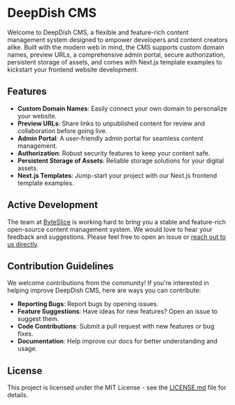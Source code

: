 # DeepDish CMS

Welcome to DeepDish CMS, a flexible and feature-rich content management system designed to empower developers and content creators alike. Built with the modern web in mind, the CMS supports custom domain names, preview URLs, a comprehensive admin portal, secure authorization, persistent storage of assets, and comes with Next.js template examples to kickstart your frontend website development.

## Features

- **Custom Domain Names**: Easily connect your own domain to personalize your website.
- **Preview URLs**: Share links to unpublished content for review and collaboration before going live.
- **Admin Portal**: A user-friendly admin portal for seamless content management.
- **Authorization**: Robust security features to keep your content safe.
- **Persistent Storage of Assets**: Reliable storage solutions for your digital assets.
- **Next.js Templates**: Jump-start your project with our Next.js frontend template examples.

## Active Development

The team at [ByteSlice](https://byteslice.co) is working hard to bring you a stable and feature-rich open-source content management system. We would love to hear your feedback and suggestions. Please feel free to open an issue or [reach out to us directly](https://byteslice.co/contact).

## Contribution Guidelines

We welcome contributions from the community! If you're interested in helping improve DeepDish CMS, here are ways you can contribute:

- **Reporting Bugs**: Report bugs by opening issues.
- **Feature Suggestions**: Have ideas for new features? Open an issue to suggest them.
- **Code Contributions**: Submit a pull request with new features or bug fixes.
- **Documentation**: Help improve our docs for better understanding and usage.

## License

This project is licensed under the MIT License - see the [LICENSE.md](LICENSE.md) file for details.
